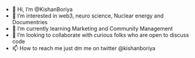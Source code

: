 - 👋 Hi, I’m @KishanBoriya
- 👀 I’m interested in web3, neuro science, Nuclear energy and Documentries
- 🌱 I’m currently learning Marketing and Community Management
- 💞️ I’m looking to collaborate with curious folks who are open to discuss code
- 📫 How to reach me just dm me on twitter @kishanboriya

<!---
KishanBoriya/KishanBoriya is a ✨ special ✨ repository because its `README.md` (this file) appears on your GitHub profile.
You can click the Preview link to take a look at your changes.
--->
